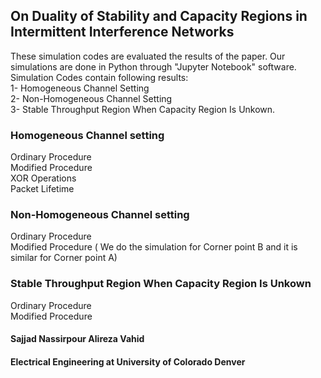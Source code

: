 ##  On Duality of Stability and Capacity Regions in Intermittent Interference Networks
These simulation codes are evaluated the results of the paper. Our simulations are done in Python through "Jupyter Notebook" software.\
Simulation Codes contain following results:\
1- Homogeneous Channel Setting\
2- Non-Homogeneous Channel Setting\
3- Stable Throughput Region When Capacity Region Is Unkown.

### Homogeneous Channel setting
Ordinary Procedure\
Modified Procedure\
XOR Operations\
Packet Lifetime

### Non-Homogeneous Channel setting
Ordinary Procedure \
Modified Procedure ( We do the simulation for Corner point B and it is similar for Corner point A)

### Stable Throughput Region When Capacity Region Is Unkown
Ordinary Procedure\
Modified Procedure

#### Sajjad Nassirpour     Alireza Vahid
#### Electrical Engineering at University of Colorado Denver
